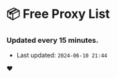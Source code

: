 # :package: Free Proxy List
### Updated every 15 minutes.

- Last updated: `2024-06-10 21:44`

:heart:
